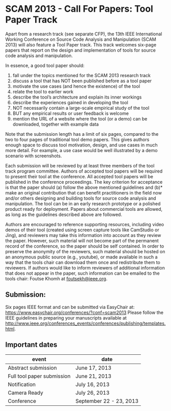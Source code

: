 # SCAM 2013 - Call For Papers: Tool Paper Track 

Apart from a research track (see separate CFP), the 13th IEEE International Working Conference on Source Code Analysis and Manipulation (SCAM 2013) will also feature a Tool Paper track. This track welcomes six-page papers that report on the design and implementation of tools for source code analysis and manipulation.

In essence, a good tool paper should:

1. fall under the topics mentioned for the SCAM 2013 research track
2. discuss a tool that has NOT been published before as a tool paper
3. motivate the use cases (and hence the existence) of the tool
4. relate the tool to earlier work
5. describe the tool’s architecture and explain its inner workings
6. describe the experiences gained in developing the tool
7. NOT necessarily contain a large-scale empirical study of the tool
8. BUT any empirical results or user feedback is welcome
9. mention the URL of a website where the tool (or a demo) can be downloaded, together with example data

Note that the submission length has a limit of six pages, compared to the two to four pages of traditional tool demo papers. This gives authors enough space to discuss tool motivation, design, and use cases in much more detail. For example, a use case would be well illustrated by a demo scenario with screenshots.

Each submission will be reviewed by at least three members of the tool track program committee. Authors of accepted tool papers will be required to present their tool at the conference. All accepted tool papers will be published in the conference proceedings. The key criterion for acceptance is that the paper should (a) follow the above mentioned guidelines and (b)*  make an original contribution that can benefit practitioners in the field now and/or others designing and building tools for source code analysis and manipulation. The tool can be in an early research prototype or a polished product ready for deployment. Papers about commercial tools are allowed, as long as the guidelines described above are followed.

Authors are encouraged to reference supporting resources, including video demos of their tool (created using screen capture tools like CamStudio or Jing), and reviewers may take this information into account as they review the paper. However, such material will not become part of the permanent record of the conference, so the paper should be self contained. In order to preserve the anonymity of the reviewers, such material should be hosted on an anonymous public source (e.g., youtube), or made available in such a way that the tools chair can download them once and redistribute them to reviewers. If authors would like to inform reviewers of additional information that does not appear in the paper, such information can be emailed to the tools chair: Foutse Khomh at foutsekh@ieee.org.

## Submission:

Six pages IEEE format and can be submitted via EasyChair at: <https://www.easychair.org/conferences/?conf=scam2013>
Please follow the IEEE guidelines in preparing your manuscripts available at 
<http://www.ieee.org/conferences_events/conferences/publishing/templates.html>.

## Important dates


| event | date |
| ------ | ------ |
| Abstract submission | June 17, 2013 |
| Full tool paper submission | June 21, 2013 |
| Notification | July 16, 2013 |
| Camera Ready | July 26, 2013 |
| Conference   | September 22 - 23, 2013 |